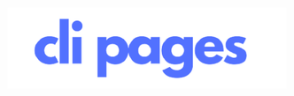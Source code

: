 <div align="right">
  <br />
  <p>
    <a href="https://www.npmjs.com/package/cli-pages"><img style="margin-right:10%" src="https://raw.githubusercontent.com/jaipack17/cli-pagees/main/assets/cli_pages-removebg-preview%20(1).png" width="546" alt="clipageslogo" /></a>
  </p>
  <br />
<!--   <p>
    <a href="https://www.npmjs.com/package/ruxe"><img src="https://img.shields.io/npm/v/ruxe.svg?maxAge=3600" alt="NPM version" /></a>
    <a href="https://www.npmjs.com/package/ruxe"><img src="https://img.shields.io/npm/dt/ruxe.svg?maxAge=3600" alt="NPM downloads" /></a>
  </p> -->
</div>
